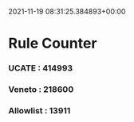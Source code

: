 2021-11-19 08:31:25.384893+00:00
# Rule Counter 
 ### UCATE : 414993

 ### Veneto : 218600

 ### Allowlist : 13911